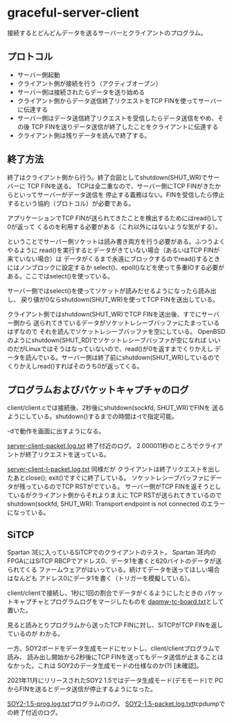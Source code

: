 # graceful-server-client

接続するとどんどんデータを送るサーバーとクライアントのプログラム。

## プロトコル

- サーバー側起動
- クライアント側が接続を行う（アクティブオープン）
- サーバー側は接続されたらデータを送り始める
- クライアント側からデータ送信終了リクエストをTCP FINを使ってサーバーに伝達する
- サーバー側はデータ送信終了リクエストを受信したらデータ送信をやめ、その後
TCP FINを送りデータ送信が終了したことをクライアントに伝達する
- クライアント側は残りデータを読んで終了する。

## 終了方法

終了はクライアント側から行う。終了合図としてshutdown(SHUT_WR)でサーバーに
TCP FINを送る。
TCPは全二重なので、サーバー側にTCP FINがきたからといってサーバーがデータ送信を
停止する義務はない。FINを受信したら停止するという協約（プロトコル）が必要である。

アプリケーションでTCP FINが送られてきたことを検出するためにはread()して0が返って
くるのを利用する必要がある（これ以外にはないような気がする）。

ということでサーバー側ソケットは読み書き両方を行う必要がある。ふつうよくやるように
read()を実行するとデータがきていない場合（あるいはTCP FINが来ていない場合）は
データがくるまで永遠にブロックするのでread()するときにはノンブロックに設定するか
select()、epoll()などを使って多重IOする必要がある。ここではselect()を使っている。

サーバー側ではselect()を使ってソケットが読みだせるようになったら読み出し、
戻り値が0ならshutdown(SHUT_WR)を使ってTCP FINを送出している。

クライアント側ではshutdown(SHUT_WR)でTCP FINを送出後、すでにサーバー側から
送られてきているデータがソケットレシーブバッファにたまっているはずなので
それを読んでソケットレシーブバッファを空にしている。
OpenBSDのようにshutdown(SHUT_RD)でソケットレシーブバッファが空になれば
いいのだがLinuxではそうはなっていないので、read()が0を返すまでくりかえし
データを読んでいる。サーバー側は終了前にshutdown(SHUT_WR)しているので
くりかえしread()すればそのうち0が返ってくる。

## プログラムおよびパケットキャプチャのログ

client/client.cでは接続後、2秒後にshutdown(sockfd, SHUT_WR)でFINを
送るようにしている。shutdown()するまでの時間は-tで指定可能。

-dで動作を画面に出すようになる。

[server-client-packet.log.txt](server-client-packet.log.txt) 終了付近のログ。
2.000011秒のところでクライアントが終了リクエストを送っている。

[server-client-I-packet.log.txt](server-client-I-packet.log.txt) 同様だが
クライアントは終了リクエストを出したあとclose(); exit()ですぐに終了している。
ソケットレシーブバッファにデータが残っているのでTCP RSTがでている。
サーバー側がTCP FINを返そうとしているがクライアント側からそれよりまえに
TCP RSTが送られてきているので
shutdown(sockfd, SHUT_WR): Transport endpoint is not connected
のエラーになっている。

## SiTCP

Spartan 3Eに入っているSiTCPでのクライアントのテスト。
Spartan 3E内のFPGAにはSiTCP RBCPでアドレス0、データ1を書くと620バイトのデータが送られてくる
ファームウェアがはいっている。続けてデータを送ってほしい場合はなんども
アドレス0にデータ1を書く（トリガーを模擬している）。

client/clientで接続し、1秒に1回の割合でデータがくるようにしたときの
パケットキャプチャとプログラムログをマージしたものを
[daqmw-tc-board.txt](daqmw-tc-board.txt)として置いた。

見ると読みとりプログラムから送ったTCP FINに対し、SiTCPがTCP FINを返しているのが
わかる。

一方、SOY2ボードをデータ生成モードにセットし、client/clientプログラムで読み、
読み出し開始から2秒後にTCP FINを送ってもデータ送信が止まることはなかった。これは
SOY2のデータ生成モードの仕様なのか(?) [未確認]。

2021年11月にリリースされたSOY2 1.5ではデータ生成モード(デモモード)で
PCからFINを送るとデータ送信が停止するようになった。

[SOY2-1.5-prog.log.txt](SOY2-1.5-prog.log.txt)プログラムのログ。
[SOY2-1.5-packet.log.txt](SOY2-1.5-packet.log.txt)tcpdumpでの終了付近のログ。




